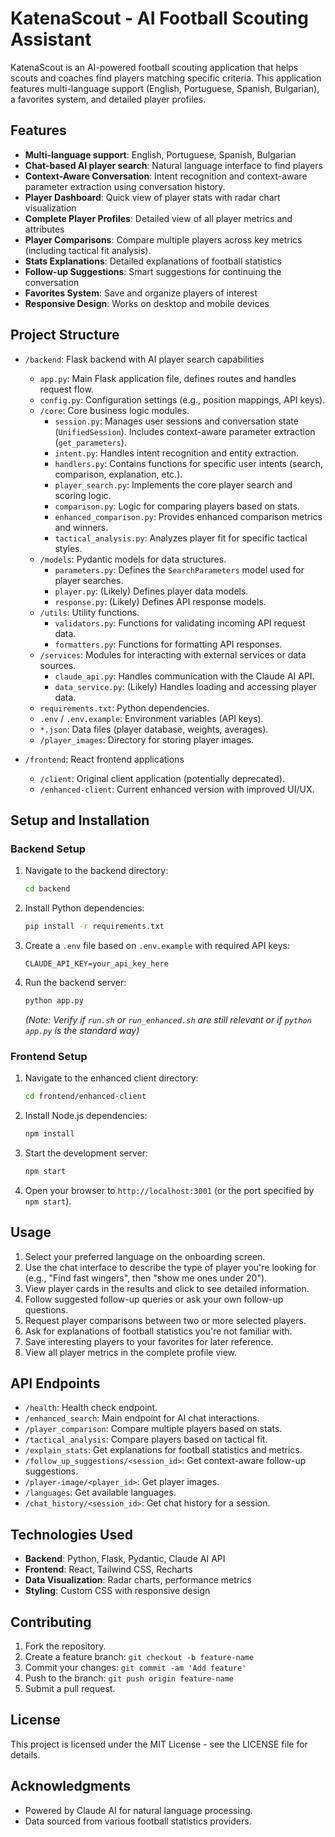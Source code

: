 # KatenaScout - AI Football Scouting Assistant

KatenaScout is an AI-powered football scouting application that helps scouts and coaches find players matching specific criteria. This application features multi-language support (English, Portuguese, Spanish, Bulgarian), a favorites system, and detailed player profiles.

## Features

- **Multi-language support**: English, Portuguese, Spanish, Bulgarian
- **Chat-based AI player search**: Natural language interface to find players
- **Context-Aware Conversation**: Intent recognition and context-aware parameter extraction using conversation history.
- **Player Dashboard**: Quick view of player stats with radar chart visualization
- **Complete Player Profiles**: Detailed view of all player metrics and attributes
- **Player Comparisons**: Compare multiple players across key metrics (including tactical fit analysis).
- **Stats Explanations**: Detailed explanations of football statistics
- **Follow-up Suggestions**: Smart suggestions for continuing the conversation
- **Favorites System**: Save and organize players of interest
- **Responsive Design**: Works on desktop and mobile devices

## Project Structure

- `/backend`: Flask backend with AI player search capabilities
  - `app.py`: Main Flask application file, defines routes and handles request flow.
  - `config.py`: Configuration settings (e.g., position mappings, API keys).
  - `/core`: Core business logic modules.
    - `session.py`: Manages user sessions and conversation state (`UnifiedSession`). Includes context-aware parameter extraction (`get_parameters`).
    - `intent.py`: Handles intent recognition and entity extraction.
    - `handlers.py`: Contains functions for specific user intents (search, comparison, explanation, etc.).
    - `player_search.py`: Implements the core player search and scoring logic.
    - `comparison.py`: Logic for comparing players based on stats.
    - `enhanced_comparison.py`: Provides enhanced comparison metrics and winners.
    - `tactical_analysis.py`: Analyzes player fit for specific tactical styles.
  - `/models`: Pydantic models for data structures.
    - `parameters.py`: Defines the `SearchParameters` model used for player searches.
    - `player.py`: (Likely) Defines player data models.
    - `response.py`: (Likely) Defines API response models.
  - `/utils`: Utility functions.
    - `validators.py`: Functions for validating incoming API request data.
    - `formatters.py`: Functions for formatting API responses.
  - `/services`: Modules for interacting with external services or data sources.
    - `claude_api.py`: Handles communication with the Claude AI API.
    - `data_service.py`: (Likely) Handles loading and accessing player data.
  - `requirements.txt`: Python dependencies.
  - `.env` / `.env.example`: Environment variables (API keys).
  - `*.json`: Data files (player database, weights, averages).
  - `/player_images`: Directory for storing player images.

- `/frontend`: React frontend applications
  - `/client`: Original client application (potentially deprecated).
  - `/enhanced-client`: Current enhanced version with improved UI/UX.

## Setup and Installation

### Backend Setup

1.  Navigate to the backend directory:
    ```bash
    cd backend
    ```
2.  Install Python dependencies:
    ```bash
    pip install -r requirements.txt
    ```
3.  Create a `.env` file based on `.env.example` with required API keys:
    ```
    CLAUDE_API_KEY=your_api_key_here
    ```
4.  Run the backend server:
    ```bash
    python app.py 
    ```
    *(Note: Verify if `run.sh` or `run_enhanced.sh` are still relevant or if `python app.py` is the standard way)*

### Frontend Setup

1.  Navigate to the enhanced client directory:
    ```bash
    cd frontend/enhanced-client
    ```
2.  Install Node.js dependencies:
    ```bash
    npm install
    ```
3.  Start the development server:
    ```bash
    npm start
    ```
4.  Open your browser to `http://localhost:3001` (or the port specified by `npm start`).

## Usage

1.  Select your preferred language on the onboarding screen.
2.  Use the chat interface to describe the type of player you're looking for (e.g., "Find fast wingers", then "show me ones under 20").
3.  View player cards in the results and click to see detailed information.
4.  Follow suggested follow-up queries or ask your own follow-up questions.
5.  Request player comparisons between two or more selected players.
6.  Ask for explanations of football statistics you're not familiar with.
7.  Save interesting players to your favorites for later reference.
8.  View all player metrics in the complete profile view.

## API Endpoints

- `/health`: Health check endpoint.
- `/enhanced_search`: Main endpoint for AI chat interactions.
- `/player_comparison`: Compare multiple players based on stats.
- `/tactical_analysis`: Compare players based on tactical fit.
- `/explain_stats`: Get explanations for football statistics and metrics.
- `/follow_up_suggestions/<session_id>`: Get context-aware follow-up suggestions.
- `/player-image/<player_id>`: Get player images.
- `/languages`: Get available languages.
- `/chat_history/<session_id>`: Get chat history for a session.

## Technologies Used

- **Backend**: Python, Flask, Pydantic, Claude AI API
- **Frontend**: React, Tailwind CSS, Recharts
- **Data Visualization**: Radar charts, performance metrics
- **Styling**: Custom CSS with responsive design

## Contributing

1.  Fork the repository.
2.  Create a feature branch: `git checkout -b feature-name`
3.  Commit your changes: `git commit -am 'Add feature'`
4.  Push to the branch: `git push origin feature-name`
5.  Submit a pull request.

## License

This project is licensed under the MIT License - see the LICENSE file for details.

## Acknowledgments

- Powered by Claude AI for natural language processing.
- Data sourced from various football statistics providers.
